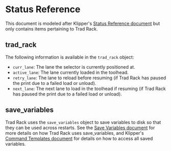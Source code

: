 # Status Reference

This document is modeled after Klipper's
[Status Reference document](https://www.klipper3d.org/Status_Reference.html)
but only contains items pertaining to Trad Rack.

## trad_rack

The following information is available in the `trad_rack` object:
- `curr_lane`: The lane the selector is currently positioned at.
- `active_lane`: The lane currently loaded in the toolhead.
- `retry_lane`: The lane to reload before resuming (if Trad Rack has
  paused the print due to a failed load or unload).
- `next_lane`: The next lane to load in the toolhead if resuming (if
  Trad Rack has paused the print due to a failed load or unload).

## save_variables

Trad Rack uses the `save_variables` object to save variables to disk
so that they can be used across restarts. See the
[Save Variables document](Save_Variables.md) for more details
on how Trad Rack uses save_variables, and Klipper's
[Command Templates document](https://www.klipper3d.org/Command_Templates.html#save-variables-to-disk)
for details on how to access all saved variables.
